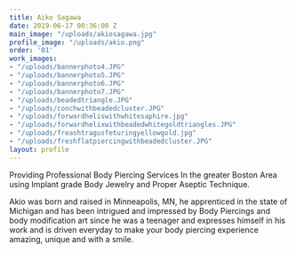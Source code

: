 ```yaml
---
title: Aiko Sagawa
date: 2019-06-17 00:36:00 Z
main_image: "/uploads/akiosagawa.jpg"
profile_image: "/uploads/akio.png"
order: '01'
work_images:
- "/uploads/bannerphoto4.JPG"
- "/uploads/bannerphoto5.JPG"
- "/uploads/bannerphoto6.JPG"
- "/uploads/bannerphoto7.JPG"
- "/uploads/beadedtriangle.JPG"
- "/uploads/conchwithbeadedcluster.JPG"
- "/uploads/forwardheliswithwhitesaphire.jpg"
- "/uploads/forwardhelixwithbeadedwhitegoldtriangles.JPG"
- "/uploads/freashtragusfeturingyellowgold.jpg"
- "/uploads/freshflatpiercingwithbeadedcluster.JPG"
layout: profile
---
```


Providing Professional Body Piercing Services In the greater Boston Area
​using Implant grade Body Jewelry and Proper Aseptic Technique.

Akio was born and raised in Minneapolis, MN, he apprenticed in the state of Michigan and has been intrigued and impressed by Body Piercings and body modification art since he was a teenager and expresses himself in his work and is driven everyday to make your body piercing experience amazing, unique and with a smile.